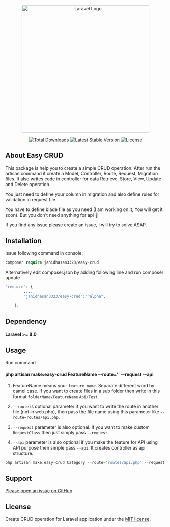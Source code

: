 <p align="center"><a href="https://laravel.com" target="_blank"><img src="https://raw.githubusercontent.com/laravel/art/master/logo-lockup/5%20SVG/2%20CMYK/1%20Full%20Color/laravel-logolockup-cmyk-red.svg" width="400" alt="Laravel Logo"></a></p>

<p align="center">
<a href="https://packagist.org/packages/jahid/laravel-easy-crud"><img src="https://img.shields.io/packagist/dt/jahid/laravel-easy-crud" alt="Total Downloads"></a>
<a href="https://packagist.org/packages/laravel/framework"><img src="https://img.shields.io/packagist/v/jahid/laravel-easy-crud" alt="Latest Stable Version"></a>
<a href="https://packagist.org/packages/jahid/laravel-easy-crud"><img src="https://img.shields.io/packagist/l/jahid/laravel-easy-crud" alt="License"></a>
</p>

## About Easy CRUD
This package is help you to create a simple CRUD operation. After run the artisan command it create a Model, Controller, Route, Request, Migration files. It also writes code in controller for data Retrieve, Store, View, Update and Delete operation.

You just need to define your column in migration and also define rules for validation in request file.

You have to define blade file as you need (I am working on it, You will get it soon). But you don't need anything for api 🙂

If you find any issue please create an issue, I will try to solve ASAP.

## Installation

Issue following command in console:

```php
composer require jahidhasan3323/easy-crud
```

Alternatively edit composer.json by adding following line and run composer update

```php
"require": {
		....,
		"jahidhasan3323/easy-crud":"^alpha",

	},

```
## Dependency

#### Laravel >= 8.0

## Usage

Run command 
#### php artisan make:easy-crud FeatureName --route='' --request --api
1. FeatureName means your `feature name`. Separate different word by camel case. If you want to create files in a sub folder then write in this format ``folderName/FeatureName`` `Api/Test`. 


2. `--route` is optional parameter if you want to write the route in another file (not in web.php), then pass the file name using this parameter like `--route=routes/api.php`.


3. `--request` parameter is also optional. If you want to make custom ``RequestClass`` then just simply pass `--request`. 


4. `--api` parameter is also optional if you make the feature for API using API purpose then simple pass `--api`. It creates controller as api structure.
```php 
php artisan make:easy-crud Category --route='routes/api.php' --request --api 
```

## Support

[Please open an issue on GitHub](https://github.com/jahidhasan3323/easy-crud/issues)


## License

Create CRUD operation for Laravel application under the [MIT license](https://opensource.org/licenses/MIT).
